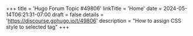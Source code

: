 +++
title = 'Hugo Forum Topic #49806'
linkTitle = 'Home'
date = 2024-05-14T06:21:31-07:00
draft = false
details = 'https://discourse.gohugo.io/t/49806'
description = "How to assign CSS style to selected tag"
+++
